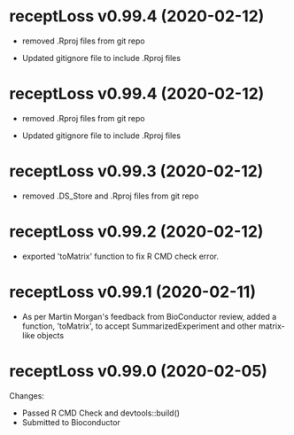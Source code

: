 receptLoss v0.99.4 (2020-02-12)
==============

* removed .Rproj files from git repo

* Updated gitignore file to include .Rproj files


receptLoss v0.99.4 (2020-02-12)
==============

* removed .Rproj files from git repo

* Updated gitignore file to include .Rproj files

receptLoss v0.99.3 (2020-02-12)
==============

* removed .DS_Store and .Rproj files from git repo


receptLoss v0.99.2 (2020-02-12)
==============

* exported 'toMatrix' function to fix R CMD check error.


receptLoss v0.99.1 (2020-02-11)
==============

* As per Martin Morgan's feedback from BioConductor review, 
added a function, 'toMatrix', to accept SummarizedExperiment 
and other matrix-like objects


receptLoss v0.99.0 (2020-02-05)
==============

Changes:

* Passed R CMD Check and devtools::build()
* Submitted to Bioconductor
